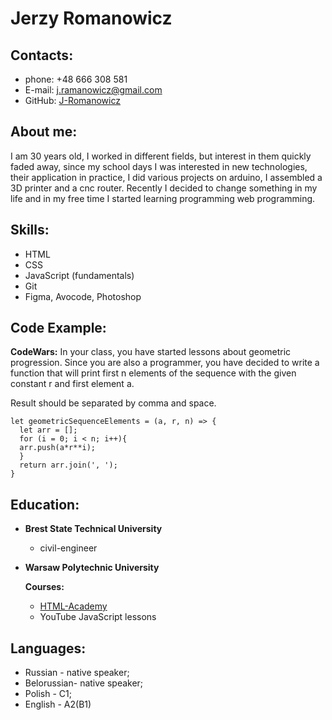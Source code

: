 # Jerzy Romanowicz

## Contacts:

- phone: +48 666 308 581
- E-mail: [j.ramanowicz@gmail.com](mailto:j.ramanowicz@gmail.com)
- GitHub: [J-Romanowicz](https://github.com/J-Romanowicz)

## About me:

I am 30 years old, I worked in different fields, but interest in them quickly faded away, since my school days I was interested in new technologies, their application in practice, I did various projects on arduino, I assembled a 3D printer and a cnc router. Recently I decided to change something in my life and in my free time I started learning programming web programming.

## Skills:

- HTML
- CSS
- JavaScript (fundamentals)
- Git
- Figma, Avocode, Photoshop

## Code Example:

**CodeWars:**
In your class, you have started lessons about geometric progression. Since you are also a programmer, you have decided to write a function that will print first n elements of the sequence with the given constant r and first element a.

Result should be separated by comma and space.

```
let geometricSequenceElements = (a, r, n) => {
  let arr = [];
  for (i = 0; i < n; i++){
  arr.push(a*r**i);
  }
  return arr.join(', ');
}
```

## Education:

- **Brest State Technical University**
  - civil-engineer
- **Warsaw Polytechnic University**

  **Courses:**

  - [HTML-Academy](https://htmlacademy.ru/profile/id2293281)
  - YouTube JavaScript lessons

## Languages:

- Russian - native speaker;
- Belorussian- native speaker;
- Polish - C1;
- English - A2(B1)
